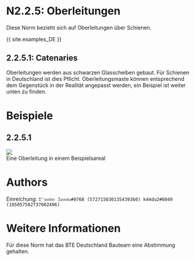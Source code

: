 # N2.2.5: Oberleitungen

Diese Norm bezieht sich auf Oberleitungen über Schienen.

{{ site.examples_DE }}

## 2.2.5.1: Catenaries

Oberleitungen werden aus schwarzen Glasscheiben gebaut. Für Schienen in Deutschland ist dies Pflicht.
Oberleitungsmaste können entsprechend dem Gegenstück in der Realität angepasst werden, ein Beispiel ist weiter unten zu finden.

# Beispiele

## 2.2.5.1

![](https://cdn.discordapp.com/attachments/708274594414592031/718907750876446790/2020-06-07_19.27.47.png)  
Eine Oberleitung in einem Beispielsareal

# Authors

Einreichung: `𝔇'𝔞𝔪𝔡𝔯𝔢 𝔗𝔬𝔪𝔞𝔱𝔬#0768 (572715030135439360) k44du2#8049 (105057582737002496)`

# Weitere Informationen

Für diese Norm hat das BTE Deutschland Bauteam eine Abstimmung gehalten.

